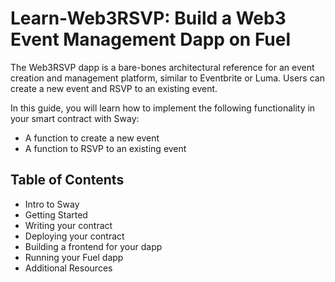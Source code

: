 # Learn-Web3RSVP: Build a Web3 Event Management Dapp on Fuel

The Web3RSVP dapp is a bare-bones architectural reference for an event creation and management platform, similar to Eventbrite or Luma. Users can create a new event and RSVP to an existing event.

In this guide, you will learn how to implement the following functionality in your smart contract with Sway:
- A function to create a new event
- A function to RSVP to an existing event

## Table of Contents

- Intro to Sway
- Getting Started
- Writing your contract
- Deploying your contract
- Building a frontend for your dapp
- Running your Fuel dapp
- Additional Resources